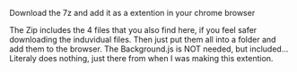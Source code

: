 Download the 7z and add it as a extention in your chrome browser

The Zip includes the 4 files that you also find here, if you feel safer downloading the induvidual files.
Then just put them all into a folder and add them to the browser.
The Background.js is NOT needed, but included... Literaly does nothing, just there from when I was making this extention.
